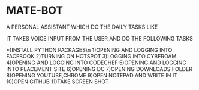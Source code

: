 # MATE-BOT

A PERSONAL ASSISTANT WHICH DO THE DAILY TASKS LIKE 

IT TAKES VOICE INPUT FROM THE USER AND DO THE FOLLOWING TASKS

*)INSTALL PYTHON PACKAGES\n
1)OPENING AND LOGGING INTO FACEBOOK
2)TURNING ON HOTSPOT
3)LOGGING INTO CYBEROAM
4)OPENING AND LOGGING INTO CODECHEF
5)OPENING AND LOGGING INTO PLACEMENT SITE
6)OPENING DC
7)OPENING DOWNLOADS FOLDER
8)OPENING YOUTUBE,CHROME
9)OPEN NOTEPAD AND WRITE IN IT
10)OPEN GITHUB
11)TAKE SCREEN SHOT
